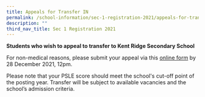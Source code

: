```yaml
---
title: Appeals for Transfer IN
permalink: /school-information/sec-1-registration-2021/appeals-for-transfer-in/
description: ""
third_nav_title: Sec 1 Registration 2021
---
```


**Students who wish to appeal to transfer to Kent Ridge Secondary School**

For non-medical reasons, please submit your appeal via this [online form](https://go.gov.sg/krss2021sec1-appeal) by 28 December 2021, 12pm.

Please note that your PSLE score should meet the school's cut-off point of the posting year. Transfer will be subject to available vacancies and the school’s admission criteria.